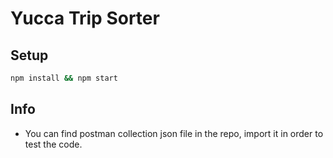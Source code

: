 # Yucca Trip Sorter

## Setup

```bash
npm install && npm start
```

## Info

- You can find postman collection json file in the repo, import it in order to test the code.
